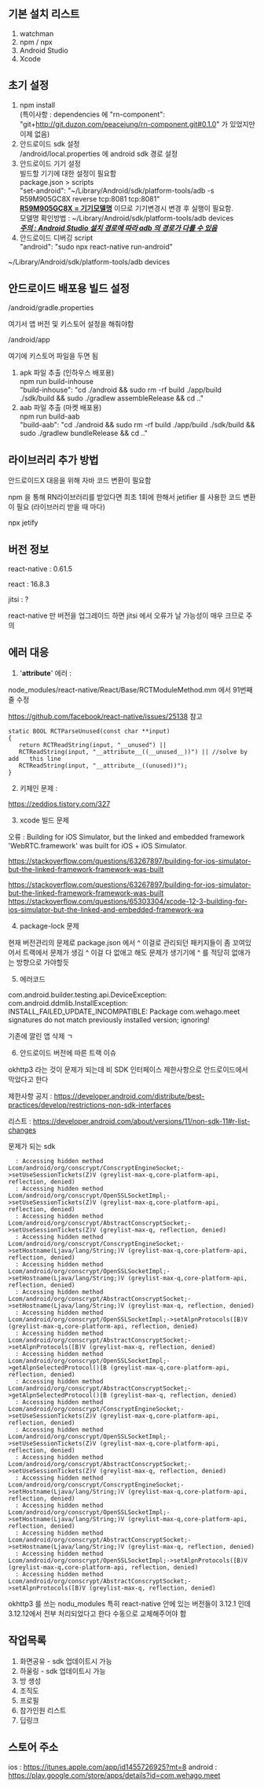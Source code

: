 ## 기본 설치 리스트

1. watchman
2. npm / npx
3. Android Studio
4. Xcode

## 초기 설정

1. npm install<br/>(특이사항 : dependencies 에 "rn-component": "git+http://git.duzon.com/peacejung/rn-component.git#0.1.0" 가 있었지만 이제 없음)
2. 안드로이드 sdk 설정<br/>
   /android/local.properties 에 android sdk 경로 설정
3. 안드로이드 기기 설정<br/>
   빌드할 기기에 대한 설정이 필요함<br/>
   package.json > scripts<br/>
       "set-android": "~/Library/Android/sdk/platform-tools/adb -s R59M905GC8X reverse tcp:8081 tcp:8081"<br/>
   <u>**R59M905GC8X = 기기모델명**</u> 이므로 기기변경시 변경 후 실행이 필요함.<br/>
   모델명 확인방법 : ~/Library/Android/sdk/platform-tools/adb devices<br/>
   *<u>**주의 : Android Studio 설치 경로에 따라 adb 의 경로가 다를 수 있음**</u>*
4. 안드로이드 디버깅 script<br/>
   "android": "sudo npx react-native run-android" 


~/Library/Android/sdk/platform-tools/adb devices

## 안드로이드 배포용 빌드 설정

/android/gradle.properties

여기서 앱 버전 및 키스토어 설정을 해줘야함

/android/app

여기에 키스토어 파일을 두면 됨

1. apk 파일 추출 (인하우스 배포용)<br/>
   npm run build-inhouse<br/>
       "build-inhouse": "cd ./android && sudo rm -rf build ./app/build ./sdk/build && sudo ./gradlew assembleRelease && cd .."
2. aab 파일 추출 (마켓 배포용)<br/>
   npm run build-aab<br/>
       "build-aab": "cd ./android && sudo rm -rf build ./app/build ./sdk/build && sudo ./gradlew bundleRelease && cd .."

## 라이브러리 추가 방법

안드로이드X 대응을 위해 자바 코드 변환이 필요함

npm 을 통해 RN라이브러리를 받았다면 최초 1회에 한해서 jetifier 를 사용한 코드 변환이 필요 (라이브러리 받을 때 마다)

npx jetify

## 버전 정보

react-native : 0.61.5

react : 16.8.3

jitsi : ?

react-native 만 버전을 업그레이드 하면 jitsi 에서 오류가 날 가능성이 매우 크므로 주의

## 에러 대응

1. '__attribute__' 에러 :

node_modules/react-native/React/Base/RCTModuleMethod.mm 에서 91번째줄 수정

https://github.com/facebook/react-native/issues/25138 참고


```
static BOOL RCTParseUnused(const char **input)
{
   return RCTReadString(input, "__unused") ||
   RCTReadString(input, "__attribute__((__unused__))") || //solve by add   this line
   RCTReadString(input, "__attribute__((unused))");
}
```


2. 키체인 문제 :

https://zeddios.tistory.com/327

3. xcode 빌드 문제

오류 : Building for iOS Simulator, but the linked and embedded framework 'WebRTC.framework' was built for iOS + iOS Simulator.

https://stackoverflow.com/questions/63267897/building-for-ios-simulator-but-the-linked-framework-framework-was-built

https://stackoverflow.com/questions/63267897/building-for-ios-simulator-but-the-linked-framework-framework-was-built
https://stackoverflow.com/questions/65303304/xcode-12-3-building-for-ios-simulator-but-the-linked-and-embedded-framework-wa

4. package-lock 문제

현재 버전관리의 문제로 package.json 에서 ^ 이걸로 관리되던 패키지들이 좀 꼬여있어서 트랙에서 문제가 생김
^ 이걸 다 없애고 해도 문제가 생기기에 ^ 를 적당히 없애가는 방향으로 가야할듯

5. 에러코드

com.android.builder.testing.api.DeviceException: com.android.ddmlib.InstallException: INSTALL_FAILED_UPDATE_INCOMPATIBLE: Package com.wehago.meet signatures do not match previously 
installed version; ignoring!

기존에 깔린 앱 삭제 ㄱ

6. 안드로이드 버전에 따른 트랙 이슈

okhttp3 라는 것이 문제가 되는데
비 SDK 인터페이스 제한사항으로 안드로이드에서 막았다고 한다

제한사항 공지 : https://developer.android.com/distribute/best-practices/develop/restrictions-non-sdk-interfaces

리스트 : https://developer.android.com/about/versions/11/non-sdk-11#r-list-changes

문제가 되는 sdk


      : Accessing hidden method Lcom/android/org/conscrypt/ConscryptEngineSocket;->setUseSessionTickets(Z)V (greylist-max-q,core-platform-api, reflection, denied)
      : Accessing hidden method Lcom/android/org/conscrypt/OpenSSLSocketImpl;->setUseSessionTickets(Z)V (greylist-max-q,core-platform-api, reflection, denied)
      : Accessing hidden method Lcom/android/org/conscrypt/AbstractConscryptSocket;->setUseSessionTickets(Z)V (greylist-max-q, reflection, denied)
      : Accessing hidden method Lcom/android/org/conscrypt/ConscryptEngineSocket;->setHostname(Ljava/lang/String;)V (greylist-max-q,core-platform-api, reflection, denied)
      : Accessing hidden method Lcom/android/org/conscrypt/OpenSSLSocketImpl;->setHostname(Ljava/lang/String;)V (greylist-max-q,core-platform-api, reflection, denied)
      : Accessing hidden method Lcom/android/org/conscrypt/AbstractConscryptSocket;->setHostname(Ljava/lang/String;)V (greylist-max-q, reflection, denied)
      : Accessing hidden method Lcom/android/org/conscrypt/OpenSSLSocketImpl;->setAlpnProtocols([B)V (greylist-max-q,core-platform-api, reflection, denied)
      : Accessing hidden method Lcom/android/org/conscrypt/AbstractConscryptSocket;->setAlpnProtocols([B)V (greylist-max-q, reflection, denied)
      : Accessing hidden method Lcom/android/org/conscrypt/OpenSSLSocketImpl;->getAlpnSelectedProtocol()[B (greylist-max-q,core-platform-api, reflection, denied)
      : Accessing hidden method Lcom/android/org/conscrypt/AbstractConscryptSocket;->getAlpnSelectedProtocol()[B (greylist-max-q, reflection, denied)
      : Accessing hidden method Lcom/android/org/conscrypt/ConscryptEngineSocket;->setUseSessionTickets(Z)V (greylist-max-q,core-platform-api, reflection, denied)
      : Accessing hidden method Lcom/android/org/conscrypt/OpenSSLSocketImpl;->setUseSessionTickets(Z)V (greylist-max-q,core-platform-api, reflection, denied)
      : Accessing hidden method Lcom/android/org/conscrypt/AbstractConscryptSocket;->setUseSessionTickets(Z)V (greylist-max-q, reflection, denied)
      : Accessing hidden method Lcom/android/org/conscrypt/ConscryptEngineSocket;->setHostname(Ljava/lang/String;)V (greylist-max-q,core-platform-api, reflection, denied)
      : Accessing hidden method Lcom/android/org/conscrypt/OpenSSLSocketImpl;->setHostname(Ljava/lang/String;)V (greylist-max-q,core-platform-api, reflection, denied)
      : Accessing hidden method Lcom/android/org/conscrypt/AbstractConscryptSocket;->setHostname(Ljava/lang/String;)V (greylist-max-q, reflection, denied)
      : Accessing hidden method Lcom/android/org/conscrypt/OpenSSLSocketImpl;->setAlpnProtocols([B)V (greylist-max-q,core-platform-api, reflection, denied)
      : Accessing hidden method Lcom/android/org/conscrypt/AbstractConscryptSocket;->setAlpnProtocols([B)V (greylist-max-q, reflection, denied)

okhttp3 를 쓰는 nodu_modules 특히 react-native 안에 있는 버전들이 3.12.1 인데 3.12.12에서 전부 처리되었다고 한다
수동으로 교체해주어야 함

## 작업목록

1. 화면공유 - sdk 업데이트시 가능
2. 하울링 - sdk 업데이트시 가능
3. 방 생성
4. 조직도 
5. 프로필
6. 참가인원 리스트
7. 딥링크 

## 스토어 주소
ios : https://itunes.apple.com/app/id1455726925?mt=8
android : https://play.google.com/store/apps/details?id=com.wehago.meet